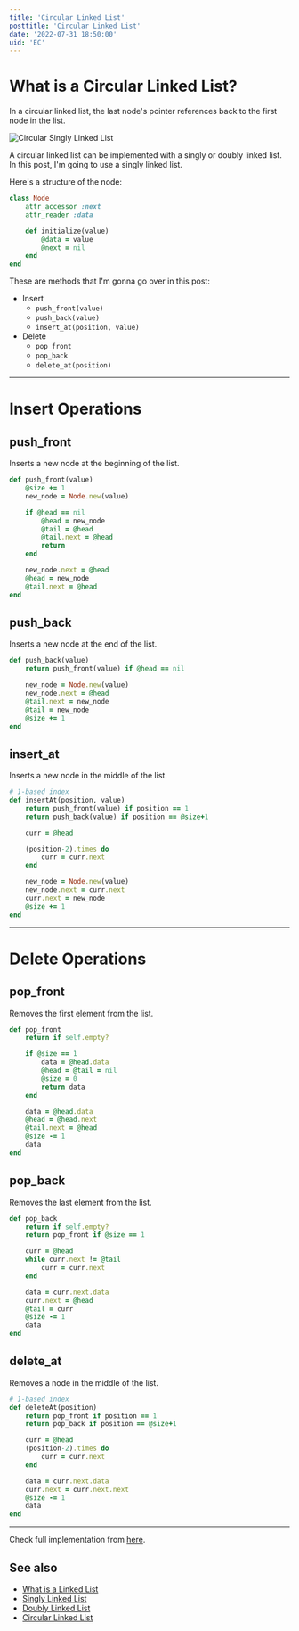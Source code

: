 ```yaml
---
title: 'Circular Linked List'
posttitle: 'Circular Linked List'
date: '2022-07-31 18:50:00'
uid: 'EC'
---
```


# What is a Circular Linked List?

In a circular linked list, the last node's pointer references back to the first node in the list.

![Circular Singly Linked List](/images/posts/linked-list/circular-singly-linked-list.svg)

A circular linked list can be implemented with a singly or doubly linked list. In this post, I'm going to use a singly linked list.

Here's a structure of the node:

```rb
class Node
    attr_accessor :next
    attr_reader :data

    def initialize(value)
        @data = value
        @next = nil
    end
end
```

These are methods that I'm gonna go over in this post:

-   Insert
    -   `push_front(value)`
    -   `push_back(value)`
    -   `insert_at(position, value)`
-   Delete
    -   `pop_front`
    -   `pop_back`
    -   `delete_at(position)`

---

# Insert Operations

## push_front

Inserts a new node at the beginning of the list.

```rb
def push_front(value)
    @size += 1
    new_node = Node.new(value)

    if @head == nil
        @head = new_node
        @tail = @head
        @tail.next = @head
        return
    end

    new_node.next = @head
    @head = new_node
    @tail.next = @head
end
```

## push_back

Inserts a new node at the end of the list.

```rb
def push_back(value)
    return push_front(value) if @head == nil

    new_node = Node.new(value)
    new_node.next = @head
    @tail.next = new_node
    @tail = new_node
    @size += 1
end
```

## insert_at

Inserts a new node in the middle of the list.

```rb
# 1-based index
def insertAt(position, value)
    return push_front(value) if position == 1
    return push_back(value) if position == @size+1

    curr = @head

    (position-2).times do
        curr = curr.next
    end

    new_node = Node.new(value)
    new_node.next = curr.next
    curr.next = new_node
    @size += 1
end
```

---

# Delete Operations

## pop_front

Removes the first element from the list.

```rb
def pop_front
    return if self.empty?

    if @size == 1
        data = @head.data
        @head = @tail = nil
        @size = 0
        return data
    end

    data = @head.data
    @head = @head.next
    @tail.next = @head
    @size -= 1
    data
end
```

## pop_back

Removes the last element from the list.

```rb
def pop_back
    return if self.empty?
    return pop_front if @size == 1

    curr = @head
    while curr.next != @tail
        curr = curr.next
    end

    data = curr.next.data
    curr.next = @head
    @tail = curr
    @size -= 1
    data
end
```

## delete_at

Removes a node in the middle of the list.

```rb
# 1-based index
def deleteAt(position)
    return pop_front if position == 1
    return pop_back if position == @size+1

    curr = @head
    (position-2).times do
        curr = curr.next
    end

    data = curr.next.data
    curr.next = curr.next.next
    @size -= 1
    data
end
```

---

Check full implementation from [here](https://github.com/bprsstnt/DataStructures-and-Algorithms/blob/main/02-linkedlists/circular-singly-linked-list/ruby/main.rb).

## See also

-   [What is a Linked List](./what-is-a-linked-list)
-   [Singly Linked List](./singly-linked-list)
-   [Doubly Linked List](./doubly-linked-list)
-   [Circular Linked List](./circular-linked-list)
